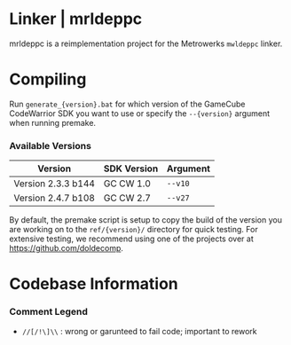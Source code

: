 # Linker | mrldeppc
mrldeppc is a reimplementation project for the Metrowerks `mwldeppc` linker.

# Compiling
Run `generate_{version}.bat` for which version of the GameCube CodeWarrior SDK you want to use or specify the `--{version}` argument when running premake.
### Available Versions
| Version | SDK Version | Argument |
|--------------------|-----------|-----|
| Version 2.3.3 b144 | GC CW 1.0 | `--v10` |
| Version 2.4.7 b108 | GC CW 2.7 | `--v27` |

By default, the premake script is setup to copy the build of the version you are working on to the `ref/{version}/` directory for quick testing.
For extensive testing, we recommend using one of the projects over at https://github.com/doldecomp.

# Codebase Information
### Comment Legend
- `//[/!\]\\` : wrong or garunteed to fail code; important to rework

